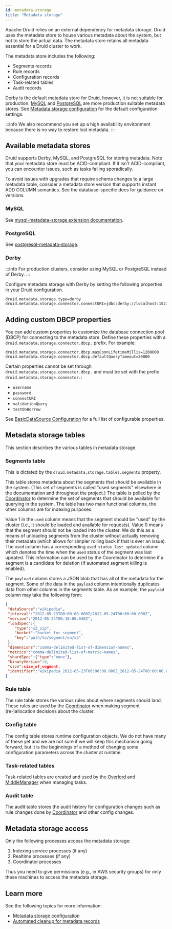 ```yaml
---
id: metadata-storage
title: "Metadata storage"
---
```


<!--
  ~ Licensed to the Apache Software Foundation (ASF) under one
  ~ or more contributor license agreements.  See the NOTICE file
  ~ distributed with this work for additional information
  ~ regarding copyright ownership.  The ASF licenses this file
  ~ to you under the Apache License, Version 2.0 (the
  ~ "License"); you may not use this file except in compliance
  ~ with the License.  You may obtain a copy of the License at
  ~
  ~   http://www.apache.org/licenses/LICENSE-2.0
  ~
  ~ Unless required by applicable law or agreed to in writing,
  ~ software distributed under the License is distributed on an
  ~ "AS IS" BASIS, WITHOUT WARRANTIES OR CONDITIONS OF ANY
  ~ KIND, either express or implied.  See the License for the
  ~ specific language governing permissions and limitations
  ~ under the License.
  -->


Apache Druid relies on an external dependency for metadata storage.
Druid uses the metadata store to house various metadata about the system, but not to store the actual data.
The metadata store retains all metadata essential for a Druid cluster to work.

The metadata store includes the following:
- Segments records
- Rule records
- Configuration records
- Task-related tables
- Audit records

Derby is the default metadata store for Druid, however, it is not suitable for production.
[MySQL](../development/extensions-core/mysql.md) and [PostgreSQL](../development/extensions-core/postgresql.md) are more production suitable metadata stores.
See [Metadata storage configuration](../configuration/index.md#metadata-storage) for the default configuration settings.

:::info
 We also recommend you set up a high availability environment because there is no way to restore lost metadata.
:::

## Available metadata stores

Druid supports Derby, MySQL, and PostgreSQL for storing metadata. Note that your metadata store must be ACID-compliant. If it isn't ACID-compliant, you can encounter issues, such as tasks failing sporadically.

To avoid issues with upgrades that require schema changes to a large metadata table, consider a metadata store version that supports instant ADD COLUMN semantics.
See the database-specific docs for guidance on versions.

### MySQL

See [mysql-metadata-storage extension documentation](../development/extensions-core/mysql.md).

### PostgreSQL

See [postgresql-metadata-storage](../development/extensions-core/postgresql.md).


### Derby

:::info
 For production clusters, consider using MySQL or PostgreSQL instead of Derby.
:::

Configure metadata storage with Derby by setting the following properties in your Druid configuration.

```properties
druid.metadata.storage.type=derby
druid.metadata.storage.connector.connectURI=jdbc:derby://localhost:1527//opt/var/druid_state/derby;create=true
```

## Adding custom DBCP properties

You can add custom properties to customize the database connection pool (DBCP) for connecting to the metadata store.
Define these properties with a `druid.metadata.storage.connector.dbcp.` prefix.
For example:

```properties
druid.metadata.storage.connector.dbcp.maxConnLifetimeMillis=1200000
druid.metadata.storage.connector.dbcp.defaultQueryTimeout=30000
```

Certain properties cannot be set through `druid.metadata.storage.connector.dbcp.` and must be set with the prefix `druid.metadata.storage.connector.`:
* `username`
* `password`
* `connectURI`
* `validationQuery`
* `testOnBorrow`

See [BasicDataSource Configuration](https://commons.apache.org/proper/commons-dbcp/configuration) for a full list of configurable properties.

## Metadata storage tables

This section describes the various tables in metadata storage.

### Segments table

This is dictated by the `druid.metadata.storage.tables.segments` property.

This table stores metadata about the segments that should be available in the system. (This set of segments is called
"used segments" elsewhere in the documentation and throughout the project.) The table is polled by the
[Coordinator](../design/coordinator.md) to determine the set of segments that should be available for querying in the
system. The table has two main functional columns, the other columns are for indexing purposes.

Value 1 in the `used` column means that the segment should be "used" by the cluster (i.e., it should be loaded and
available for requests). Value 0 means that the segment should not be loaded into the cluster. We do this as a means of
unloading segments from the cluster without actually removing their metadata (which allows for simpler rolling back if
that is ever an issue). The `used` column has a corresponding `used_status_last_updated` column which denotes the time
when the `used` status of the segment was last updated. This information can be used by the Coordinator to determine if
a segment is a candidate for deletion (if automated segment killing is enabled).

The `payload` column stores a JSON blob that has all of the metadata for the segment.
Some of the data in the `payload` column intentionally duplicates data from other columns in the segments table.
As an example, the `payload` column may take the following form:

```json
{
 "dataSource":"wikipedia",
 "interval":"2012-05-23T00:00:00.000Z/2012-05-24T00:00:00.000Z",
 "version":"2012-05-24T00:10:00.046Z",
 "loadSpec":{
    "type":"s3_zip",
    "bucket":"bucket_for_segment",
    "key":"path/to/segment/on/s3"
 },
 "dimensions":"comma-delimited-list-of-dimension-names",
 "metrics":"comma-delimited-list-of-metric-names",
 "shardSpec":{"type":"none"},
 "binaryVersion":9,
 "size":size_of_segment,
 "identifier":"wikipedia_2012-05-23T00:00:00.000Z_2012-05-24T00:00:00.000Z_2012-05-23T00:10:00.046Z"
}
```

### Rule table

The rule table stores the various rules about where segments should
land. These rules are used by the [Coordinator](../design/coordinator.md)
  when making segment (re-)allocation decisions about the cluster.

### Config table

The config table stores runtime configuration objects. We do not have
many of these yet and we are not sure if we will keep this mechanism going
forward, but it is the beginnings of a method of changing some configuration
parameters across the cluster at runtime.

### Task-related tables

Task-related tables are created and used by the [Overlord](../design/overlord.md) and [MiddleManager](../design/middlemanager.md) when managing tasks.

### Audit table

The audit table stores the audit history for configuration changes
such as rule changes done by [Coordinator](../design/coordinator.md) and other
config changes.

## Metadata storage access

Only the following processes access the metadata storage:

1. Indexing service processes (if any)
2. Realtime processes (if any)
3. Coordinator processes

Thus you need to give permissions (e.g., in AWS security groups) for only these machines to access the metadata storage.

## Learn more

See the following topics for more information:
* [Metadata storage configuration](../configuration/index.md#metadata-storage)
* [Automated cleanup for metadata records](../operations/clean-metadata-store.md)

